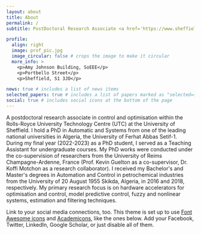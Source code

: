 ```yaml
---
layout: about
title: About
permalink: /
subtitle: PostDoctoral Research Associate <a href='https://www.sheffield.ac.uk/eee/research/centres/control-monitoring-and-systems-engineering-utc'>RR-UTC, University of Sheffield</a>

profile:
  align: right
  image: prof_pic.jpg
  image_circular: false # crops the image to make it circular
  more_info: >
    <p>Amy Johnson Building, SoEEE</p>
    <p>Portbello Street</p>
    <p>Sheffield, S1 3JD</p>

news: true # includes a list of news items
selected_papers: true # includes a list of papers marked as "selected={true}"
social: true # includes social icons at the bottom of the page
---
```


A postdoctoral research associate in control and optimisation within the Rolls-Royce University Technology Centre (UTC) at the University of Sheffield. I hold a PhD in Automatic and Systems from one of the leading national universities in Algeria, the University of Ferhat Abbas Setif-1. During my final year (2022-2023) as a PhD student, I served as a Teaching Assistant for undergraduate courses. My PhD works were conducted under the co-supervision of researchers from the University of Reims Champagne-Ardenne, France (Prof. Kevin Guelton as a co-supervisor, Dr. Koffi Motchon as a research collaborator). I received my Bachelor's and Master's degrees in Automation and Control in petrochemical industries from the University of 20 August 1955 Skikda, Algeria, in 2016 and 2018, respectively. My primary research focus is on hardware accelerators for optimisation and control, model predictive control, fuzzy and nonlinear systems, estimation and filtering techniques.

Link to your social media connections, too. This theme is set up to use [Font Awesome icons](https://fontawesome.com/) and [Academicons](https://jpswalsh.github.io/academicons/), like the ones below. Add your Facebook, Twitter, LinkedIn, Google Scholar, or just disable all of them.
